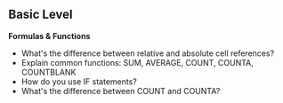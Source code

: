 ## Basic Level

**Formulas & Functions**
- What's the difference between relative and absolute cell references?
- Explain common functions: SUM, AVERAGE, COUNT, COUNTA, COUNTBLANK
- How do you use IF statements?
- What's the difference between COUNT and COUNTA?
